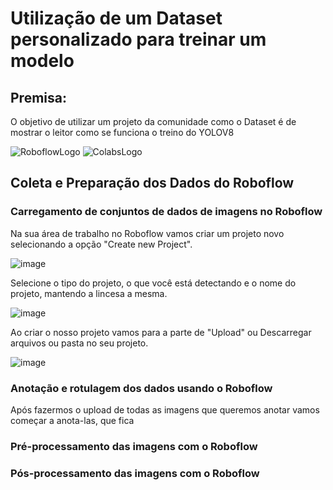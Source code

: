# Utilização de um Dataset personalizado para treinar um modelo

## Premisa:

O objetivo de utilizar um projeto da comunidade como o Dataset é de mostrar o leitor como se funciona o treino do YOLOV8

![RoboflowLogo](https://github.com/Datahuntl/VComputacional/assets/103469153/12810202-022d-4684-b362-615670efa010)
![ColabsLogo](https://github.com/Datahuntl/VComputacional/assets/103469153/4d0775da-7d6a-4c09-80ba-c3e63b24555c)

## Coleta e Preparação dos Dados do Roboflow

### Carregamento de conjuntos de dados de imagens no Roboflow

Na sua área de trabalho no Roboflow vamos criar um projeto novo selecionando a opção "Create new Project".

![image](https://github.com/Datahuntl/VComputacional/assets/103469153/3f0f6f0d-41d9-42ef-8713-65808e6bc5dd)

Selecione o tipo do projeto, o que você está detectando e o nome do projeto, mantendo a lincesa a mesma.

![image](https://github.com/Datahuntl/VComputacional/assets/103469153/928156da-39ec-41eb-9d03-3ea71ad9b366)

Ao criar o nosso projeto vamos para a parte de "Upload" ou Descarregar arquivos ou pasta no seu projeto.

![image](https://github.com/Datahuntl/VComputacional/assets/103469153/032d31d1-ceaa-46b5-9862-530bbe531710)

### Anotação e rotulagem dos dados usando o Roboflow

Após fazermos o upload de todas as imagens que queremos anotar vamos começar a anota-las, que fica 

### Pré-processamento das imagens com o Roboflow



### Pós-processamento das imagens com o Roboflow



